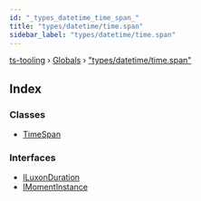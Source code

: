 ```yaml
---
id: "_types_datetime_time_span_"
title: "types/datetime/time.span"
sidebar_label: "types/datetime/time.span"
---
```


[ts-tooling](../index.md) › [Globals](../globals.md) › ["types/datetime/time.span"](_types_datetime_time_span_.md)

## Index

### Classes

* [TimeSpan](../classes/_types_datetime_time_span_.timespan.md)

### Interfaces

* [ILuxonDuration](../interfaces/_types_datetime_time_span_.iluxonduration.md)
* [IMomentInstance](../interfaces/_types_datetime_time_span_.imomentinstance.md)
